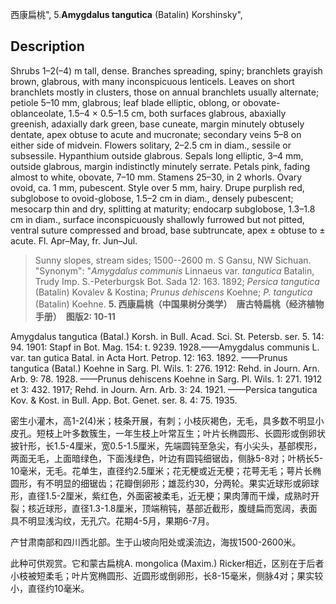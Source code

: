 西康扁桃",
5.**Amygdalus tangutica** (Batalin) Korshinsky",

## Description
Shrubs 1–2(–4) m tall, dense. Branches spreading, spiny; branchlets grayish brown, glabrous, with many inconspicuous lenticels. Leaves on short branchlets mostly in clusters, those on annual branchlets usually alternate; petiole 5–10 mm, glabrous; leaf blade elliptic, oblong, or obovate-oblanceolate, 1.5–4 × 0.5–1.5 cm, both surfaces glabrous, abaxially greenish, adaxially dark green, base cuneate, margin minutely obtusely dentate, apex obtuse to acute and mucronate; secondary veins 5–8 on either side of midvein. Flowers solitary, 2–2.5 cm in diam., sessile or subsessile. Hypanthium outside glabrous. Sepals long elliptic, 3–4 mm, outside glabrous, margin indistinctly minutely serrate. Petals pink, fading almost to white, obovate, 7–10 mm. Stamens 25–30, in 2 whorls. Ovary ovoid, ca. 1 mm, pubescent. Style over 5 mm, hairy. Drupe purplish red, subglobose to ovoid-globose, 1.5–2 cm in diam., densely pubescent; mesocarp thin and dry, splitting at maturity; endocarp subglobose, 1.3–1.8 cm in diam., surface inconspicuously shallowly furrowed but not pitted, ventral suture compressed and broad, base subtruncate, apex ± obtuse to ± acute. Fl. Apr–May, fr. Jun–Jul.

> Sunny slopes, stream sides; 1500--2600 m. S Gansu, NW Sichuan.
  "Synonym": "*Amygdalus communis* Linnaeus var. *tangutica* Batalin, Trudy Imp. S.-Peterburgsk Bot. Sada 12: 163. 1892; *Persica tangutica* (Batalin) Kovalev &amp; Kostina; *Prunus dehiscens* Koehne; *P. tangutica* (Batalin) Koehne.
**5. 西康扁桃（中国果树分类学）　唐古特扁桃（经济植物手册）　图版2: 10-11**

Amygdalus tangutica (Batal.) Korsh. in Bull. Acad. Sci. St. Petersb. ser. 5. 14: 94. 1901: Stapf in Bot. Mag. 154: t. 9239. 1928.——Amygdalus communis L. var. tan gutica Batal. in Acta Hort. Petrop. 12: 163. 1892. ——Prunus tangutica (Batal.) Koehne in Sarg. Pl. Wils. 1: 276. 1912: Rehd. in Journ. Arn. Arb. 9: 78. 1928. ——Prunus dehiscens Koehne in Sarg. Pl. Wils. 1: 271. 1912 et 3: 432. 1917; Rehd. in Journ. Arn. Arb. 3: 24. 1921. ——Persica tangutica Kov. & Kost. in Bull. App. Bot. Genet. ser. 8. 4: 75. 1935.

密生小灌木，高1-2(4)米；枝条开展，有刺；小枝灰褐色，无毛，具多数不明显小皮孔。短枝上叶多数簇生，一年生枝上叶常互生；叶片长椭圆形、长圆形或倒卵状披针形，长1.5-4厘米，宽0.5-1.5厘米，先端圆钝至急尖，有小尖头，基部楔形，两面无毛，上面暗绿色，下面浅绿色，叶边有圆钝细锯齿，侧脉5-8对；叶柄长5-10毫米，无毛。花单生，直径约2.5厘米；花无梗或近无梗；花萼无毛；萼片长椭圆形，有不明显的细锯齿；花瓣倒卵形；雄蕊约30，分两轮。果实近球形或卵球形，直径1.5-2厘米，紫红色，外面密被柔毛，近无梗；果肉薄而干燥，成熟时开裂；核近球形，直径1.3-1.8厘米，顶端稍钝，基部近截形，腹缝扁而宽阔，表面具不明显浅沟纹，无孔穴。花期4-5月，果期6-7月。

产甘肃南部和四川西北部。生于山坡向阳处或溪流边，海拔1500-2600米。

此种可供观赏。它和蒙古扁桃A. mongolica (Maxim.) Ricker相近，区别在于后者小枝被短柔毛；叶片宽椭圆形、近圆形或倒卵形，长8-15毫米，侧脉4对；果实较小，直径约10毫米。

